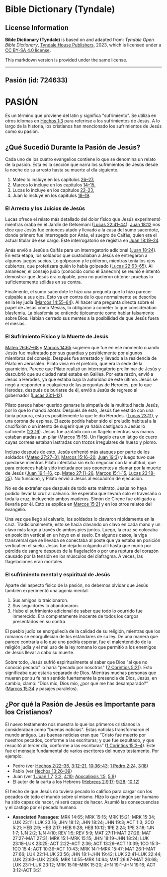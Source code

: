 # Bible Dictionary (Tyndale)

## License Information

**Bible Dictionary (Tyndale)** is based on and adapted from: _Tyndale Open Bible Dictionary_, [Tyndale House Publishers](https://tyndaleopenresources.com/), 2023, which is licensed under a [CC BY-SA 4.0 license](https://creativecommons.org/licenses/by-sa/4.0/legalcode.en).

This markdown version is provided under the same license.



--------------------------------

## Pasión (id: 724633)

PASIÓN
======

Es un término que proviene del latín y significa "sufrimiento". Se utiliza en otros idiomas en [Hechos 1:3](https://ref.ly/Acts1:3) para referirse a los sufrimientos de Jesús. A lo largo de la historia, los cristianos han mencionado los sufrimientos de Jesús como su pasión.

¿Qué Sucedió Durante la Pasión de Jesús?
----------------------------------------

Cada uno de los cuatro evangelios contiene lo que se denomina un relato de la pasión. Esta es la sección que narra los sufrimientos de Jesús desde la noche de su arresto hasta su muerte al día siguiente.

1. Mateo lo incluye en los capítulos [26–27\.](https://ref.ly/Matt26:1-Matt27:66)
2. Marcos lo incluye en los capítulos [14–15\.](https://ref.ly/Mark14:1-Mark15:47)
3. Lucas lo incluye en los capítulos [22–23\.](https://ref.ly/Luke22:1-Luke23:56)
4. Juan lo incluye en los capítulos [18–19](https://ref.ly/John18:1-John19:42).

### El Arresto y los Juicios de Jesús

Lucas ofrece el relato más detallado del dolor físico que Jesús experimentó mientras oraba en el Jardín de Getsemaní ([Lucas 22:41–44](https://ref.ly/Luke22:41-Luke22:44)). [Juan 18:12](https://ref.ly/John18:12) nos dice que Jesús fue entonces atado y llevado a la casa del sumo sacerdote, donde primero fue interrogado por Anás, el suegro de Caifás, quien era el actual titular de ese cargo. Este interrogatorio se registra en [Juan 18:19–24](https://ref.ly/John18:19-John18:24).

Anás envió a Jesús a Caifás para un interrogatorio adicional ([Juan 18:24](https://ref.ly/John18:24)). En esta etapa, los soldados que custodiaban a Jesús se entregaron a algunos juegos sucios. Lo golpearon y le pidieron, mientras tenía los ojos cubiertos, que profetizara quién lo había golpeado ([Lucas 22:63–65](https://ref.ly/Luke22:63-Luke22:65)). Al amanecer, el consejo judío (conocido como el Sanedrín) se reunió e intentó demostrar que Jesús era culpable, pero no pudieron obtener pruebas lo suficientemente sólidas en su contra.

Finalmente, el sumo sacerdote le hizo una pregunta que lo hizo parecer culpable a sus ojos. Esto va en contra de lo que normalmente se describe en la ley judía ([Marcos 14:55–64](https://ref.ly/Mark14:55-Mark14:64)). Al hacer una pregunta directa sobre el papel de Jesús como Mesías, lo obligaron a cometer lo que consideraban blasfemia. La blasfemia se entiende típicamente como hablar falsamente sobre Dios. Habían cerrado sus mentes a la posibilidad de que Jesús fuera el mesías.

### El Sufrimiento Físico y la Muerte de Jesús

[Mateo 26:67–68](https://ref.ly/Matt26:67-Matt26:68) y [Marcos 14:65](https://ref.ly/Mark14:65) sugieren que fue en ese momento cuando Jesús fue maltratado por sus guardias y posiblemente por algunos miembros del consejo. Después fue arrestado y llevado a la residencia de Pilato en Jerusalén. Pilato vivía en el pretorio, que era la sede de la guarnición. Parece que Pilato realizó un interrogatorio preliminar de Jesús y descubrió que su ciudad natal estaba en Galilea. Por esta razón, envió a Jesús a Herodes, ya que estaba bajo la autoridad de este último. Jesús se negó a responder a cualquiera de las preguntas de Herodes, por lo que Herodes, después de burlarse de él, envió a Jesús de regreso al gobernador ([Lucas 23:1–12](https://ref.ly/Luke23:1-Luke23:12)).

Pilato parece haber querido ganarse la simpatía de la multitud hacia Jesús, por lo que lo mandó azotar. Después de esto, Jesús fue vestido con una túnia púrpura, esta es posiblemente la que le dio Herodes. ([Lucas 23:11](https://ref.ly/Luke23:11)), y una corona de espinas. El azote podría haber sido el preludio habitual a la crucifixión o un intento de sugerir que ya había castigado a Jesús lo suficiente ([23:16](https://ref.ly/Luke23:16)). Jesús fue azotado con un flagelo mientras sus manos estaban atadas a un pilar ([Marcos 15:15](https://ref.ly/Mark15:15)). Un flagelo era un látigo de cuero cuyas correas estaban lastradas con trozos irregulares de hueso y plomo.

Incluso después de esto, Jesús enfrentó más ataques por parte de los soldados ([Mateo 27:27–31,](https://ref.ly/Matt27:27-Matt27:31) [Marcos 15:16–20,](https://ref.ly/Mark15:16-Mark15:20) [Juan 19:3](https://ref.ly/John19:3)) y luego tuvo que quedarse mientras Pilato intentaba sin éxito negociar con la multitud, que para entonces había sido incitada por sus oponentes a clamar por la muerte de Jesús ([Juan 19:1–16,](https://ref.ly/John19:1-John19:16) cp. [Mateo 27:11–26,](https://ref.ly/Matt27:11-Matt27:26) [Marcos 15:1–15,](https://ref.ly/Mark15:1-Mark15:15) [Lucas 23:18–25](https://ref.ly/Luke23:18-Luke23:25)). No funcionó, y Pilato envió a Jesús al escuadrón de ejecución.

No es de extrañar que después de todo este maltrato, Jesús no haya podido llevar la cruz al calvario. Se esperaba que llevara solo el travesaño o toda la cruz, incluyendo ambos maderos. Simón de Cirene fue obligado a llevarla por él. Esto se explica en [Marcos 15:21](https://ref.ly/Mark15:21) y en los otros relatos del evangelio.

Una vez que llegó al calvario, los soldados lo clavaron rápidamente en la cruz. Tradicionalmente, esto se hacía clavando un clavo en cada mano y un clavo más largo a través de ambos pies juntos. Luego, la cruz se colocaba en posición vertical en un hoyo en el suelo. En algunos casos, la viga transversal que se llevaba se conectaba al poste que ya estaba en posición vertical en el suelo. Jesús fue dejado colgando allí hasta que murió por pérdida de sangre después de la flagelación o por una ruptura del corazón causado por la tensión en los músculos del diafragma. A veces, las flagelaciones eran mortales.

### El sufrimiento mental y espiritual de Jesús

Aparte del aspecto físico de la pasión, no debemos olvidar que Jesús también experimentó una agonía mental.

1. Sus amigos lo traicionaron.
2. Sus seguidores lo abandonaron.
3. Hubo el sufrimiento adicional de saber que todo lo ocurrido fue inmerecido. Era completamente inocente de todos los cargos presentados en su contra.

El pueblo judío se enorgullecía de la calidad de su religión, mientras que los romanos se enorgullecían de los estándares de su ley. De una manera que parece contraria a lo que uno podría esperar, fue el malentendido de la religión judía y el mal uso de la ley romana lo que permitió a los enemigos de Jesús llevar a cabo su muerte.

Sobre todo, Jesús sufrió espiritualmente al saber que Dios "al que no conoció pecado" lo haría "pecado por nosotros" ([2 Corintios 5:21](https://ref.ly/2Cor5:21)). Esto significaba que estaría separado de Dios. Mientras muchas personas que mueren por su fe han sentido fuertemente la presencia de Dios, Jesús, en cambio, clamó: “Dios mío, Dios mío, ¿por qué me has desamparado?” ([Marcos 15:34](https://ref.ly/Mark15:34) y pasajes paralelos).

¿Por qué la Pasión de Jesús es Importante para los Cristianos?
--------------------------------------------------------------

El nuevo testamento nos muestra lo que los primeros cristianos la consideraban como "buenas noticias". Estas noticias transformaron el mundo antiguo. Las buenas noticias eran que “Cristo fue muerto por nuestros pecados, conforme a las escrituras; y que fue sepultado, y que resucitó al tercer día, conforme a las escrituras” ([1 Corintios 15:3–4](https://ref.ly/1Cor15:3-1Cor15:4)). Este fue el mensaje fundamental de varios escritores del nuevo testamento. Por ejemplo:

* Pedro (ver [Hechos 2:22–36,](https://ref.ly/Acts2:22-Acts2:36) [3:12–21,](https://ref.ly/Acts3:12-Acts3:21) [10:36–43;](https://ref.ly/Acts10:36-Acts10:43) [1 Pedro 2:24,](https://ref.ly/1Pet2:24) [3:18](https://ref.ly/1Pet3:18))
* Pablo (ver [Hechos 13:26–39](https://ref.ly/Acts13:26-Acts13:39))
* Juan (ver [1 Juan 1:7,](https://ref.ly/1John1:7) [2:2,](https://ref.ly/1John2:2) [4:10](https://ref.ly/1John4:10); [Apocalipsis 1:5,](https://ref.ly/Rev1:5) [5:9](https://ref.ly/Rev5:9))
* El autor de la carta a los Hebreos ([Hebreos 2:9,17](https://ref.ly/Heb2:9,Heb2:17); [9:28](https://ref.ly/Heb9:28); [10:12](https://ref.ly/Heb10:12))

El hecho de que Jesús no tuviera pecado lo calificó para cargar con los pecados de todo el mundo sobre sí mismo. Hizo lo que ningún ser humano ha sido capaz de hacer, ni será capaz de hacer. Asumió las consecuencias y el castigo por el pecado humano.

* **Associated Passages:** MRK 14:65; MRK 15:15; MRK 15:21; MRK 15:34; LUK 23:11; LUK 23:16; JHN 18:12; JHN 18:24; JHN 19:3; ACT 1:3; 2CO 5:21; HEB 2:9; HEB 2:17; HEB 9:28; HEB 10:12; 1PE 2:24; 1PE 3:18; 1JN 1:7; 1JN 2:2; 1JN 4:10; REV 1:5; REV 5:9; MAT 27:11–MAT 27:26; MAT 27:27–MAT 27:31; MRK 15:1–MRK 15:15; JHN 18:19–JHN 18:24; LUK 23:18–LUK 23:25; ACT 2:22–ACT 2:36; ACT 13:26–ACT 13:39; 1CO 15:3–1CO 15:4; ACT 10:36–ACT 10:43; MRK 14:1–MRK 15:47; MAT 26:1–MAT 27:66; LUK 22:1–LUK 23:56; JHN 18:1–JHN 19:42; LUK 22:41–LUK 22:44; LUK 22:63–LUK 22:65; MRK 14:55–MRK 14:64; MAT 26:67–MAT 26:68; LUK 23:1–LUK 23:12; MRK 15:16–MRK 15:20; JHN 19:1–JHN 19:16; ACT 3:12–ACT 3:21

